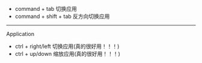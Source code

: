 - command + tab  切换应用
- command + shift + tab 反方向切换应用

***
Application 

- ctrl + right/left  切换应用(真的很好用！！！)
- ctrl + up/down  缩放应用(真的很好用！！！)
